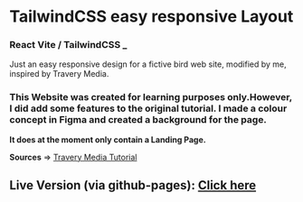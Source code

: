 # TailwindCSS easy responsive Layout
### React Vite / TailwindCSS _
Just an easy responsive design for a fictive bird web site, modified by me, inspired by Travery Media.

### This Website was created for learning purposes only.However, I did add some features to the original tutorial. I made a colour concept in Figma and created a background for the page.

**It does at the moment only contain a Landing Page.**

**Sources** =>
[Travery Media Tutorial](https://www.youtube.com/watch?v=dFgzHOX84xQ)

## Live Version (via github-pages): [Click here](https://www.youtube.com/watch?v=dFgzHOX84xQ)